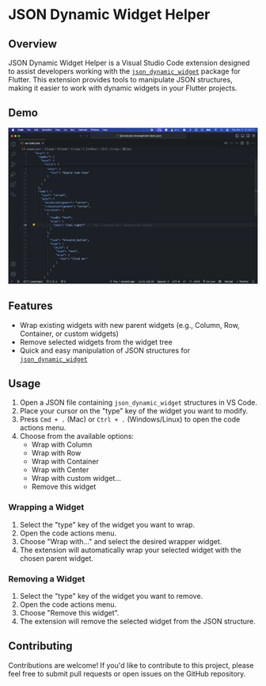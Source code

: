 # JSON Dynamic Widget Helper

## Overview

JSON Dynamic Widget Helper is a Visual Studio Code extension designed to assist developers working with the [`json_dynamic_widget`](https://pub.dev/packages/json_dynamic_widget) package for Flutter. This extension provides tools to manipulate JSON structures, making it easier to work with dynamic widgets in your Flutter projects.

## Demo

![JSON Dynamic Widget Helper Demo](https://raw.githubusercontent.com/cem256/json-dynamic-widget-helper/master/assets/gif/usage.gif)

## Features

- Wrap existing widgets with new parent widgets (e.g., Column, Row, Container, or custom widgets)
- Remove selected widgets from the widget tree
- Quick and easy manipulation of JSON structures for [`json_dynamic_widget`](https://pub.dev/packages/json_dynamic_widget)

## Usage

1. Open a JSON file containing `json_dynamic_widget` structures in VS Code.
2. Place your cursor on the "type" key of the widget you want to modify.
3. Press `Cmd + .` (Mac) or `Ctrl + .` (Windows/Linux) to open the code actions menu.
4. Choose from the available options:
   - Wrap with Column
   - Wrap with Row
   - Wrap with Container
   - Wrap with Center
   - Wrap with custom widget...
   - Remove this widget

### Wrapping a Widget

1. Select the "type" key of the widget you want to wrap.
2. Open the code actions menu.
3. Choose "Wrap with..." and select the desired wrapper widget.
4. The extension will automatically wrap your selected widget with the chosen parent widget.

### Removing a Widget

1. Select the "type" key of the widget you want to remove.
2. Open the code actions menu.
3. Choose "Remove this widget".
4. The extension will remove the selected widget from the JSON structure.

## Contributing

Contributions are welcome! If you'd like to contribute to this project, please feel free to submit pull requests or open issues on the GitHub repository.